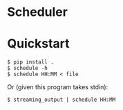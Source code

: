# Scheduler

# Quickstart

	$ pip install .
	$ schedule -h
	$ schedule HH:MM < file

Or (given this program takes stdin):

	$ streaming_output | schedule HH:MM 
